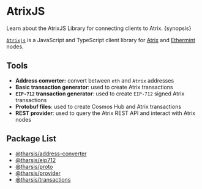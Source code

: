 <!--
order: 1
-->

# AtrixJS

Learn about the AtrixJS Library for connecting clients to Atrix. {synopsis}

[`Atrixjs`](https://github.com/Atrix/Atrixjs) is a JavaScript and TypeScript client library for [Atrix](https://github.com/Atrix/Atrix) and [Ethermint](https://github.com/Atrix/ethermint) nodes.

## Tools

- **Address converter:** convert between `eth` and `Atrix` addresses
- **Basic transaction generator**: used to create Atrix transactions
- **`EIP-712` transaction generator**: used to create `EIP-712` signed Atrix transactions
- **Protobuf files**: used to create Cosmos Hub and Atrix transactions
- **REST provider**: used to query the Atrix REST API and interact with Atrix nodes

## Package List

- [@tharsis/address-converter](https://www.npmjs.com/package/@tharsis/address-converter)
- [@tharsis/eip712](https://www.npmjs.com/package/@tharsis/eip712)
- [@tharsis/proto](https://www.npmjs.com/package/@tharsis/proto)
- [@tharsis/provider](https://www.npmjs.com/package/@tharsis/provider)
- [@tharsis/transactions](https://www.npmjs.com/package/@tharsis/transactions)
